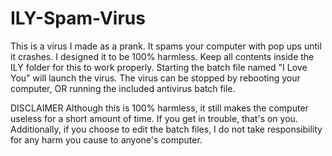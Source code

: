 # ILY-Spam-Virus
This is a virus I made as a prank.  It spams your computer with pop ups until it crashes.  I designed it to be 100% harmless.
Keep all contents inside the ILY folder for this to work properly. Starting the batch file named "I Love You" will launch the virus.
The virus can be stopped by rebooting your computer, OR running the included antivirus batch file.

DISCLAIMER
Although this is 100% harmless, it still makes the computer useless for a short amount of time.  If you get in trouble, that's on you.  
Additionally, if you choose to edit the batch files, I do not take responsibility for any harm you cause to anyone's computer.
